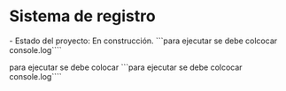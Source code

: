 <h1> Sistema de registro </h1>
- Estado del proyecto: En construcción.
```para ejecutar se debe colcocar console.log````

para ejecutar se debe colocar ```para ejecutar se debe colcocar console.log````
